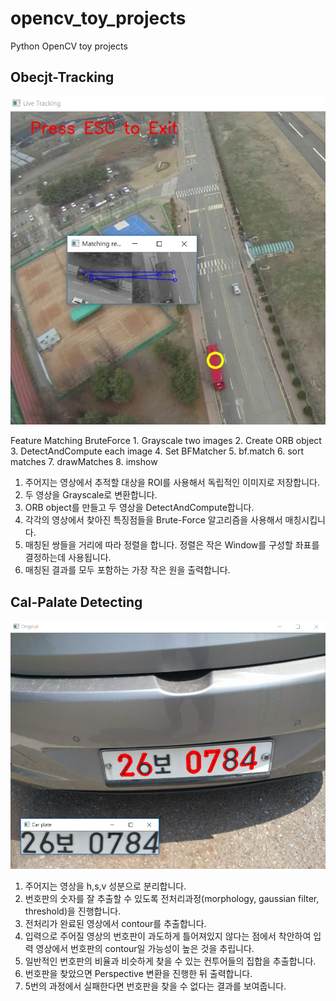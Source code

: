 # opencv_toy_projects

Python OpenCV toy projects

## Obecjt-Tracking

![Object-Tracking-1](/assets/images/object-tracking-1.jpg)  

Feature Matching BruteForce
    1. Grayscale two images
    2. Create ORB object
    3. DetectAndCompute each image
    4. Set BFMatcher
    5. bf.match
    6. sort matches
    7. drawMatches
    8. imshow
1. 주어지는 영상에서 추적할 대상을 ROI를 사용해서 독립적인 이미지로 저장합니다.
2. 두 영상을 Grayscale로 변환합니다.
3. ORB object를 만들고 두 영상을 DetectAndCompute합니다.
4. 각각의 영상에서 찾아진 특징점들을 Brute-Force 알고리즘을 사용해서 매칭시킵니다.
5. 매칭된 쌍들을 거리에 따라 정렬을 합니다. 정렬은 작은 Window를 구성할 좌표를 결정하는데 사용됩니다.
6. 매칭된 결과를 모두 포함하는 가장 작은 원을 출력합니다.

## Cal-Palate Detecting

![car-palate-detecting-1](/assets/images/car-palate-detecting-1.jpg)  

1. 주어지는 영상을 h,s,v 성분으로 분리합니다.
2. 번호판의 숫자를 잘 추출할 수 있도록 전처리과정(morphology, gaussian filter, threshold)을 진행합니다.
3. 전처리가 완료된 영상에서 contour를 추출합니다.
4. 입력으로 주어질 영상의 번호판이 과도하게 틀어져있지 않다는 점에서 착안하여 입력 영상에서 번호판의 contour일 가능성이 높은 것을 추립니다.
5. 일반적인 번호판의 비율과 비슷하게 찾을 수 있는 컨투어들의 집합을 추출합니다.
6. 번호판을 찾았으면 Perspective 변환을 진행한 뒤 출력합니다.
7. 5번의 과정에서 실패한다면 번호판을 찾을 수 없다는 결과를 보여줍니다.

